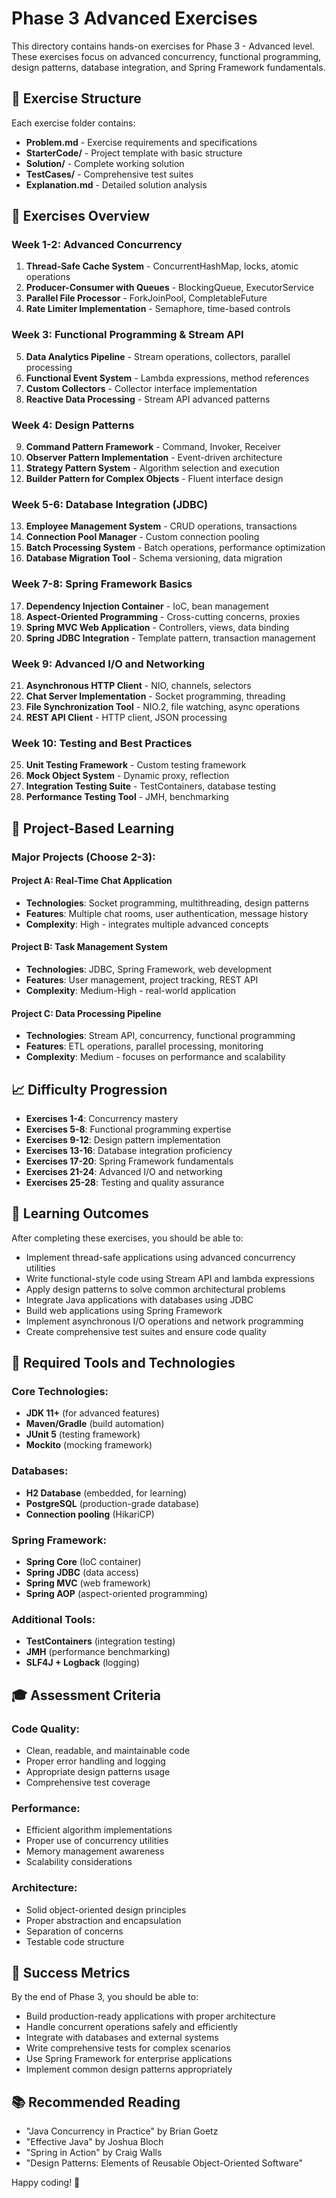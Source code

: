 # Phase 3 Advanced Exercises

This directory contains hands-on exercises for Phase 3 - Advanced level. These exercises focus on advanced concurrency, functional programming, design patterns, database integration, and Spring Framework fundamentals.

## 📂 Exercise Structure

Each exercise folder contains:
- **Problem.md** - Exercise requirements and specifications
- **StarterCode/** - Project template with basic structure
- **Solution/** - Complete working solution
- **TestCases/** - Comprehensive test suites
- **Explanation.md** - Detailed solution analysis

## 🎯 Exercises Overview

### Week 1-2: Advanced Concurrency
1. **Thread-Safe Cache System** - ConcurrentHashMap, locks, atomic operations
2. **Producer-Consumer with Queues** - BlockingQueue, ExecutorService
3. **Parallel File Processor** - ForkJoinPool, CompletableFuture
4. **Rate Limiter Implementation** - Semaphore, time-based controls

### Week 3: Functional Programming & Stream API
5. **Data Analytics Pipeline** - Stream operations, collectors, parallel processing
6. **Functional Event System** - Lambda expressions, method references
7. **Custom Collectors** - Collector interface implementation
8. **Reactive Data Processing** - Stream API advanced patterns

### Week 4: Design Patterns
9. **Command Pattern Framework** - Command, Invoker, Receiver
10. **Observer Pattern Implementation** - Event-driven architecture
11. **Strategy Pattern System** - Algorithm selection and execution
12. **Builder Pattern for Complex Objects** - Fluent interface design

### Week 5-6: Database Integration (JDBC)
13. **Employee Management System** - CRUD operations, transactions
14. **Connection Pool Manager** - Custom connection pooling
15. **Batch Processing System** - Batch operations, performance optimization
16. **Database Migration Tool** - Schema versioning, data migration

### Week 7-8: Spring Framework Basics
17. **Dependency Injection Container** - IoC, bean management
18. **Aspect-Oriented Programming** - Cross-cutting concerns, proxies
19. **Spring MVC Web Application** - Controllers, views, data binding
20. **Spring JDBC Integration** - Template pattern, transaction management

### Week 9: Advanced I/O and Networking
21. **Asynchronous HTTP Client** - NIO, channels, selectors
22. **Chat Server Implementation** - Socket programming, threading
23. **File Synchronization Tool** - NIO.2, file watching, async operations
24. **REST API Client** - HTTP client, JSON processing

### Week 10: Testing and Best Practices
25. **Unit Testing Framework** - Custom testing framework
26. **Mock Object System** - Dynamic proxy, reflection
27. **Integration Testing Suite** - TestContainers, database testing
28. **Performance Testing Tool** - JMH, benchmarking

## 🚀 Project-Based Learning

### Major Projects (Choose 2-3):

#### Project A: Real-Time Chat Application
- **Technologies**: Socket programming, multithreading, design patterns
- **Features**: Multiple chat rooms, user authentication, message history
- **Complexity**: High - integrates multiple advanced concepts

#### Project B: Task Management System
- **Technologies**: JDBC, Spring Framework, web development
- **Features**: User management, project tracking, REST API
- **Complexity**: Medium-High - real-world application

#### Project C: Data Processing Pipeline
- **Technologies**: Stream API, concurrency, functional programming
- **Features**: ETL operations, parallel processing, monitoring
- **Complexity**: Medium - focuses on performance and scalability

## 📈 Difficulty Progression

- **Exercises 1-4**: Concurrency mastery
- **Exercises 5-8**: Functional programming expertise
- **Exercises 9-12**: Design pattern implementation
- **Exercises 13-16**: Database integration proficiency
- **Exercises 17-20**: Spring Framework fundamentals
- **Exercises 21-24**: Advanced I/O and networking
- **Exercises 25-28**: Testing and quality assurance

## 🎯 Learning Outcomes

After completing these exercises, you should be able to:
- Implement thread-safe applications using advanced concurrency utilities
- Write functional-style code using Stream API and lambda expressions
- Apply design patterns to solve common architectural problems
- Integrate Java applications with databases using JDBC
- Build web applications using Spring Framework
- Implement asynchronous I/O operations and network programming
- Create comprehensive test suites and ensure code quality

## 🔧 Required Tools and Technologies

### Core Technologies:
- **JDK 11+** (for advanced features)
- **Maven/Gradle** (build automation)
- **JUnit 5** (testing framework)
- **Mockito** (mocking framework)

### Databases:
- **H2 Database** (embedded, for learning)
- **PostgreSQL** (production-grade database)
- **Connection pooling** (HikariCP)

### Spring Framework:
- **Spring Core** (IoC container)
- **Spring JDBC** (data access)
- **Spring MVC** (web framework)
- **Spring AOP** (aspect-oriented programming)

### Additional Tools:
- **TestContainers** (integration testing)
- **JMH** (performance benchmarking)
- **SLF4J + Logback** (logging)

## 🎓 Assessment Criteria

### Code Quality:
- Clean, readable, and maintainable code
- Proper error handling and logging
- Appropriate design patterns usage
- Comprehensive test coverage

### Performance:
- Efficient algorithm implementations
- Proper use of concurrency utilities
- Memory management awareness
- Scalability considerations

### Architecture:
- Solid object-oriented design principles
- Proper abstraction and encapsulation
- Separation of concerns
- Testable code structure

## 🌟 Success Metrics

By the end of Phase 3, you should be able to:
- Build production-ready applications with proper architecture
- Handle concurrent operations safely and efficiently
- Integrate with databases and external systems
- Write comprehensive tests for complex scenarios
- Use Spring Framework for enterprise applications
- Implement common design patterns appropriately

## 📚 Recommended Reading

- "Java Concurrency in Practice" by Brian Goetz
- "Effective Java" by Joshua Bloch
- "Spring in Action" by Craig Walls
- "Design Patterns: Elements of Reusable Object-Oriented Software"

Happy coding! 🚀
